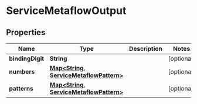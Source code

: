 

# ServiceMetaflowOutput


## Properties

| Name | Type | Description | Notes |
|------------ | ------------- | ------------- | -------------|
|**bindingDigit** | **String** |  |  [optional] |
|**numbers** | [**Map&lt;String, ServiceMetaflowPattern&gt;**](ServiceMetaflowPattern.md) |  |  [optional] |
|**patterns** | [**Map&lt;String, ServiceMetaflowPattern&gt;**](ServiceMetaflowPattern.md) |  |  [optional] |



